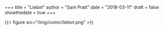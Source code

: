 +++
title = "Liebot"
author = "Sam Pratt"
date = "2018-03-11"
draft = false
showthedate = true
+++

{{< figure src="/img/comic/liebot.png" >}}
